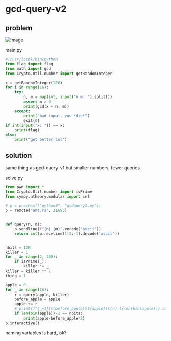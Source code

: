 # gcd-query-v2

## problem

![image](https://github.com/quasar098/ctf-writeups/assets/70716985/0206b2fe-2b9b-42bd-833b-7321d400315b)

main.py
```py
#!/usr/local/bin/python
from flag import flag
from math import gcd
from Crypto.Util.number import getRandomInteger

x = getRandomInteger(128)
for i in range(16):
    try:
        n, m = map(int, input("n m: ").split())
        assert m > 0
        print(gcd(x + n, m))
    except:
        print("bad input. you *die*")
        exit(0)
if int(input("x: ")) == x:
    print(flag)
else:
    print("get better lol")
```

## solution

same thing as gcd-query-v1 but smaller numbers, fewer queries

solve.py
```py
from pwn import *
from Crypto.Util.number import isPrime
from sympy.ntheory.modular import crt

# p = process(["python3", "gcdquery2.py"])
p = remote("amt.rs", 31693)


def query(n, m):
    p.sendline(f"{n} {m}".encode('ascii'))
    return int(p.recvline()[5:-1].decode('ascii'))


nbits = 128
killer = 1
for _ in range(2, 300):
    if isPrime(_):
        killer *= _
killer = killer ** 7
thing = 1

apple = 0
for _ in range(16):
    r = query(apple, killer)
    before_apple = apple
    apple += r
    # print(f"{_+1}\t{before_apple}\t{apple}\t{r}\t{len(bin(apple))} bits")
    if len(bin(apple))-2 == nbits:
        print(apple-before_apple*2)
p.interactive()
```

naming variables is hard, ok?
